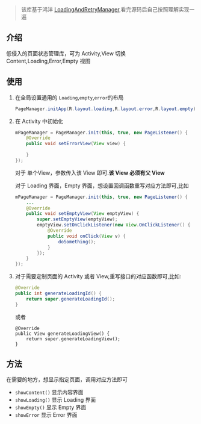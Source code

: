 > 该库基于鸿洋 [LoadingAndRetryManager](https://github.com/hongyangAndroid/LoadingAndRetryManager),看完源码后自己按照理解实现一遍

## 介绍
低侵入的页面状态管理库，可为 Activity,View 切换 Content,Loading,Error,Empty 视图

## 使用
1. 在全局设置通用的 ```Loading```,```empty```,```error```的布局
	
	```Java
	PageManager.initApp(R.layout.loading,R.layout.error,R.layout.empty);
	```
2. 在 Activity 中初始化

	```Java
	mPageManager = PageManager.init(this, true, new PageListener() {
	    @Override
	    public void setErrorView(View view) {
	        
	    }
	});
	```
	
	对于 单个View，参数传入该 View 即可.**该 View 必须有父 View**
	
	对于 Loading 界面，Empty 界面，想设置回调函数重写对应方法即可,比如 
	
	```Java
	mPageManager = PageManager.init(this, true, new PageListener() {
        ...
        @Override
        public void setEmptyView(View emptyView) {
            super.setEmptyView(emptyView);
            emptyView.setOnClickListener(new View.OnClickListener() {
                @Override
                public void onClick(View v) {
                    doSomething();
                }
            });
        }
    });
	```
3. 对于需要定制页面的 Activity 或者 View,重写接口的对应函数即可,比如:

	```Java
	@Override
	public int generateLoadingId() {
	    return super.generateLoadingId();
	}
	```
	
	或者
	
	```	
	@Override
	public View generateLoadingView() {
	    return super.generateLoadingView();
	}
	```

## 方法
在需要的地方，想显示指定页面，调用对应方法即可

- ```showContent()``` 显示内容界面
- ```showLoading()``` 显示 Loading 界面
- ```showEmpty()``` 显示 Empty 界面
- ```showError```	显示 Error 界面